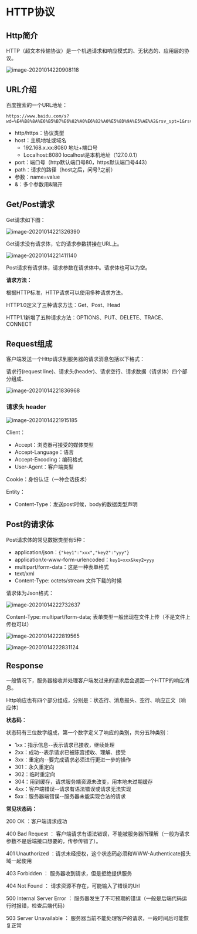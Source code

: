 # HTTP协议

## Http简介

HTTP（超文本传输协议）是一个机遇请求和响应模式的、无状态的、应用层的协议。

![image-20201014220908118](https://images.shiguangping.com/imgs/20201014220908.png)



## URL介绍

百度搜索的一个URL地址：

```
https://www.baidu.com/s?wd=%E4%B8%8A%E6%B5%B7%E6%82%A0%E6%82%A0%E5%8D%9A%E5%AE%A2&rsv_spt=1&rsv_iqid=0x91baaabd00070ba2&issp=1&f=8&rsv_bp=1&rsv_idx=2
```

- http/https：协议类型
- host：主机地址或域名
  - 192.168.x.xx:8080 地址+端口号
  - Localhost:8080 localhost是本机地址（127.0.0.1）
- port：端口号（http默认端口号80，https默认端口号443）
- path：请求的路径（host之后，问号?之前）
- 参数：name=value
- &：多个参数用&隔开



## Get/Post请求

Get请求如下图：

![image-20201014221326390](https://images.shiguangping.com/imgs/20201014221326.png)

Get请求没有请求体，它的请求参数拼接在URL上。



![image-20201014221411140](https://images.shiguangping.com/imgs/20201014221411.png)

Post请求有请求体，请求参数在请求体中。请求体也可以为空。



**请求方法：**

根据HTTP标准，HTTP请求可以使用多种请求方法。

HTTP1.0定义了三种请求方法：Get、Post、Head

HTTP1.1新增了五种请求方法：OPTIONS、PUT、DELETE、TRACE、CONNECT



## Request组成

客户端发送一个Http请求到服务器的请求消息包括以下格式：

请求行(request line)、请求头(header)、请求空行、请求数据（请求体）四个部分组成、

![image-20201014221836968](https://images.shiguangping.com/imgs/20201014221837.png)



### 请求头 header

![image-20201014221915185](https://images.shiguangping.com/imgs/20201014221915.png)

Client：

- Accept：浏览器可接受的媒体类型
- Accept-Language：语言
- Accept-Encoding：编码格式
- User-Agent：客户端类型

Cookie：身份认证（一种会话技术）

Entity：

- Content-Type：发送post时候，body的数据类型声明



## Post的请求体

Post请求体的常见数据类型有5种：

- application/json：`{"key1":"xxx","key2":"yyy"}`
- application/x-www-form-urlencoded：`key1=xxx&key2=yyy`
- multipart/form-data：这是一种表单格式
- text/xml
- Content-Type: octets/stream 文件下载的时候



请求体为Json格式：

![image-20201014222732637](https://images.shiguangping.com/imgs/20201014222732.png)



Content-Type: multipart/form-data; 表单类型一般出现在文件上传（不是文件上传也可以）

![image-20201014222819565](https://images.shiguangping.com/imgs/20201014222819.png)



![image-20201014222831124](https://images.shiguangping.com/imgs/20201014222831.png)



## Response

一般情况下，服务器接收并处理客户端发过来的请求后会返回一个HTTP的响应消息。

Http响应也有四个部分组成，分别是：状态行、消息报头、空行、响应正文（响应体）



**状态码：**

状态码有三位数字组成，第一个数字定义了响应的类别，共分五种类别：

- 1xx：指示信息--表示请求已接收，继续处理
- 2xx：成功--表示请求已被陈宫接收、理解、接受
- 3xx：重定向--要完成请求必须进行更进一步的操作
- 301：永久重定向
- 302：临时重定向
- 304：用到缓存，请求服务端资源未改变，用本地未过期缓存
- 4xx：客户端错误--请求有语法错误或请求无法实现
- 5xx：服务器端错误--服务器未能实现合法的请求



**常见状态码：**

200 OK ：客户端请求成功

400 Bad Request ： 客户端请求有语法错误，不能被服务器所理解（一般为请求参数不是后端接口想要的，传参传错了）。

401 Unauthorized ：请求未经授权，这个状态码必须和WWW-Authenticate报头域一起使用

403 Forbidden ： 服务器收到请求，但是拒绝提供服务

404 Not Found ： 请求资源不存在，可能输入了错误的Url

500 Internal Server Error ： 服务器发生了不可预期的错误（一般是后端代码运行时报错，检查后端代码）

503 Server Unavailable ： 服务器当前不能处理客户的请求，一段时间后可能恢复正常